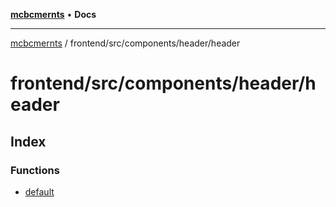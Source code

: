 [**mcbcmernts**](../../../../../README.md) • **Docs**

---

[mcbcmernts](../../../../../modules.md) / frontend/src/components/header/header

# frontend/src/components/header/header

## Index

### Functions

- [default](functions/default.md)
